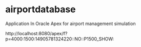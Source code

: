 # airportdatabase
Application In Oracle Apex for airport management simulation

http://localhost:8080/apex/f?p=4000:1500:14905781324220::NO::P1500_SHOW:
